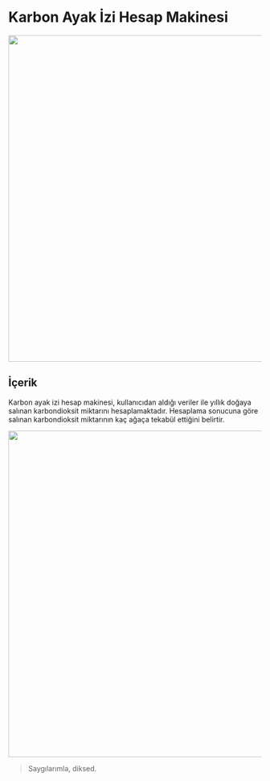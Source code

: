 # Karbon Ayak İzi Hesap Makinesi
<a href="url"><img src="https://user-images.githubusercontent.com/73336635/172047610-b241e24b-42a4-46cf-8427-6ab609ec13cc.jpg" height="648" width="972" ></a>
## İçerik
Karbon ayak izi hesap makinesi, kullanıcıdan aldığı veriler ile yıllık doğaya salınan karbondioksit miktarını hesaplamaktadır. Hesaplama sonucuna göre salınan karbondioksit miktarının kaç ağaça tekabül ettiğini belirtir.

<a href="url"><img src="https://user-images.githubusercontent.com/73336635/172048864-f535d568-949f-439f-8442-82a6c3e3340e.jpg" height="648" width="972" ></a>

> Saygılarımla, diksed.
